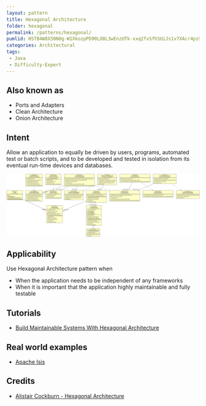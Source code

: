 ```yaml
---
layout: pattern
title: Hexagonal Architecture
folder: hexagonal
permalink: /patterns/hexagonal/
pumlid: HSTB4W8X30N0g-W1XkozpPD90LO8L3wEnzUTk-xxq2fvSfhSUiJs1v7XAcr4psSwMrqQh57gcZGaBmICNdZZEDb7qsCZWasT9lm7wln1MmeXZlfVIPjbvvGl
categories: Architectural
tags:
 - Java
 - Difficulty-Expert
---
```


## Also known as
* Ports and Adapters
* Clean Architecture
* Onion Architecture

## Intent
Allow an application to equally be driven by users, programs, automated test or batch scripts, and to be developed and tested in isolation from its eventual run-time devices and databases.

![Hexagonal Architecture class diagram](./etc/hexagonal.png)

## Applicability
Use Hexagonal Architecture pattern when

* When the application needs to be independent of any frameworks
* When it is important that the application highly maintainable and fully testable

## Tutorials
* [Build Maintainable Systems With Hexagonal Architecture](http://java-design-patterns.com/blog/build-maintainable-systems-with-hexagonal-architecture/)

## Real world examples

* [Apache Isis](https://isis.apache.org/)

## Credits

* [Alistair Cockburn - Hexagonal Architecture](http://alistair.cockburn.us/Hexagonal+architecture)
